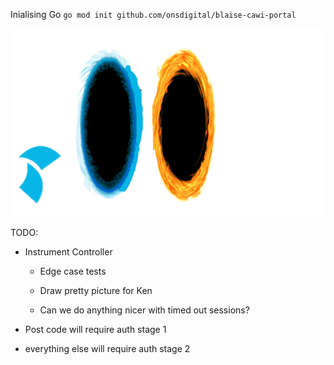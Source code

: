 Inialising Go
`go mod init github.com/onsdigital/blaise-cawi-portal`

![portal](./portal.gif)

TODO: 
- Instrument Controller
    - Edge case tests
    - Draw pretty picture for Ken


    - Can we do anything nicer with timed out sessions?


- Post code will require auth stage 1
- everything else will require auth stage 2
